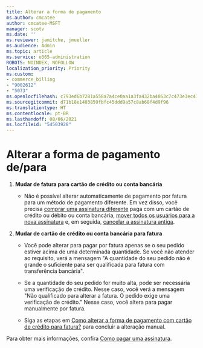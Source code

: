```yaml
---
title: Alterar a forma de pagamento
ms.author: cmcatee
author: cmcatee-MSFT
manager: scotv
ms.date: ''
ms.reviewer: jamitche, jmueller
ms.audience: Admin
ms.topic: article
ms.service: o365-administration
ROBOTS: NOINDEX, NOFOLLOW
localization_priority: Priority
ms.custom:
- commerce_billing
- "9002612"
- "5073"
ms.openlocfilehash: c793ed6b7281a558a7a4ce0aa1a3fa432ba4863c7c473e3ec47d980d67c28b7b
ms.sourcegitcommit: d71b18e1403859fbfc45ddd9a57c8ab68f4d9f96
ms.translationtype: HT
ms.contentlocale: pt-BR
ms.lasthandoff: 08/06/2021
ms.locfileid: "54503928"
---
```

# <a name="change-payment-method-fromto"></a>Alterar a forma de pagamento de/para

1. **Mudar de fatura para cartão de crédito ou conta bancária**

    - Não é possível alterar automaticamente de pagamento por fatura para um método de pagamento diferente. Em vez disso, você precisa [comprar uma assinatura diferente](/microsoft-365/commerce/try-or-buy-microsoft-365#buy-a-different-subscription) paga com um cartão de crédito ou débito ou conta bancária, [mover todos os usuários para a nova assinatura](/microsoft-365/commerce/subscriptions/move-users-different-subscription) e, em seguida, [cancelar a assinatura antiga](/microsoft-365/commerce/subscriptions/cancel-your-subscription).

2. **Mudar de cartão de crédito ou conta bancária para fatura**

    - Você pode alterar para pagar por fatura apenas se o seu pedido estiver acima de uma determinada quantidade. Se você não atender ao requisito, verá a mensagem "A quantidade do seu pedido não é grande o suficiente para ser qualificada para fatura com transferência bancária".

    - Se a quantidade do seu pedido for muito alta, pode ser necessária uma verificação de crédito. Nesse caso, você verá a mensagem "Não qualificado para alterar a fatura. O pedido exige uma verificação de crédito." Nesse caso, você altera para pagar manualmente por fatura.

    - Siga as etapas em [Como alterar a forma de pagamento com cartão de crédito para fatura?](how-do-i-change-from-credit-card-payments-to-invoice.md) para concluir a alteração manual.

Para obter mais informações, confira [Como pagar uma assinatura](/microsoft-365/commerce/billing-and-payments/pay-for-your-subscription).
